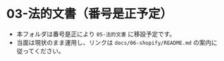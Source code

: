 # 03-法的文書（番号是正予定）

- 本フォルダは番号是正により `05-法的文書` に移設予定です。
- 当面は現状のまま運用し、リンクは `docs/06-shopify/README.md` の案内に従ってください。
